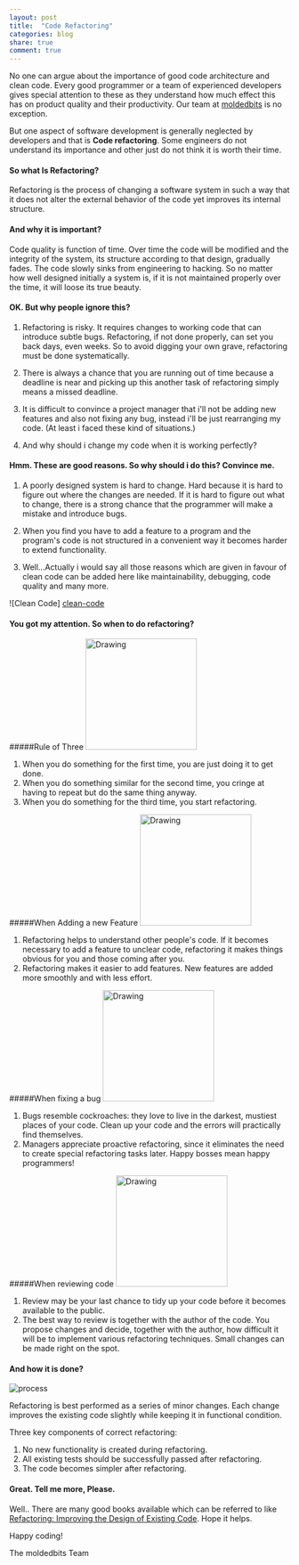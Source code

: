 ```yaml
---
layout: post
title:  "Code Refactoring"
categories: blog
share: true
comment: true
---
```


No one can argue about the importance of good code architecture and clean code. Every good programmer or a team of experienced developers gives special attention to these as they understand how much effect this has on product quality and their productivity. Our team at [moldedbits][moldedbits] is no exception.

But one aspect of software development is generally neglected by developers and that is __Code refactoring__. Some engineers do not understand its importance and other just do not think it is worth their time.

#### So what Is Refactoring?


Refactoring is the process of changing a software system in such a way that it does not alter the external behavior of the code yet improves its internal structure.


#### And why it is important?

Code quality is function of time. Over time the code will be modified and the integrity of the system, its structure according to that design, gradually fades. The code slowly sinks from engineering to hacking. So no matter how well designed initially a system is, if it is not maintained properly over the time, it will loose its true beauty.

#### OK. But why people ignore this?

1. Refactoring is risky. It requires changes to working code that can introduce subtle bugs. Refactoring, if not done properly, can set you back days, even weeks. So to avoid digging your own grave, refactoring must be done systematically.

2. There is always a chance that you are running out of time because a deadline is near and picking up this another task of refactoring simply means a missed deadline.

3. It is difficult to convince a project manager that i'll not be adding new features and also not fixing any bug, instead i'll be just rearranging my code. (At least i faced these kind of situations.)

4. And why should i change my code when it is working perfectly?

#### Hmm. These are good reasons. So why should i do this? Convince me.

1. A poorly designed system is hard to change. Hard because it is hard to figure out where the changes are needed. If it is hard to figure out what to change, there is a strong chance that the programmer will make a mistake and introduce bugs.

2. When you find you have to add a feature to a program and the program's code is not structured in a convenient way it becomes harder to extend functionality.

3. Well...Actually i would say all those reasons which are given in favour of clean code can be added here like maintainability, debugging, code quality and many more.

![Clean Code] [clean-code]

#### You got my attention. So when to do refactoring?

#####Rule of Three
<img src="http://moldedbits.github.io/assets/images/r1.png" alt="Drawing" style="width: 200px;"/>

1. When you do something for the first time, you are just doing it to get done.
2. When you do something similar for the second time, you cringe at having to repeat but do the same thing anyway.
3. When you do something for the third time, you start refactoring.

#####When Adding a new Feature
<img src="http://moldedbits.github.io/assets/images/r2.png" alt="Drawing" style="width: 200px;"/>

1. Refactoring helps to understand other people's code. If it becomes necessary to add a feature to unclear code, refactoring it makes things obvious for you and those coming after you.
2. Refactoring makes it easier to add features. New features are added more smoothly and with less effort.

#####When fixing a bug
<img src="http://moldedbits.github.io/assets/images/r3.png" alt="Drawing" style="width: 200px;"/>

1. Bugs resemble cockroaches: they love to live in the darkest, mustiest places of your code. Clean up your code and the errors will practically find themselves.
2. Managers appreciate proactive refactoring, since it eliminates the need to create special refactoring tasks later. Happy bosses mean happy programmers!

#####When reviewing code
<img src="http://moldedbits.github.io/assets/images/r4.png" alt="Drawing" style="width: 200px;"/>

1. Review may be your last chance to tidy up your code before it becomes available to the public.
2. The best way to review is together with the author of the code. You propose changes and decide, together with the author, how difficult it will be to implement various refactoring techniques. Small changes can be made right on the spot.

#### And how it is done?
![process][process]

Refactoring is best performed as a series of minor changes. Each change improves the existing code slightly while keeping it in functional condition.

Three key components of correct refactoring:

1. No new functionality is created during refactoring.
2. All existing tests should be successfully passed after refactoring.
3. The code becomes simpler after refactoring.

#### Great. Tell me more, Please.

Well.. There are many good books available which can be referred to like [Refactoring: Improving the Design of Existing Code](http://www.amazon.com/Refactoring-Improving-Design-Existing-Code/dp/0201485672/ref=sr_1_1?s=books&ie=UTF8&qid=1442119326&sr=1-1&keywords=refactoring+improving+the+design+of+existing+code). Hope it helps.

Happy coding!

The moldedbits Team


[moldedbits]: http://moldedbits.com
[clean-code]: http://moldedbits.github.io/assets/images/stack-en.png
[process]: http://moldedbits.github.io/assets/images/process-en.png
